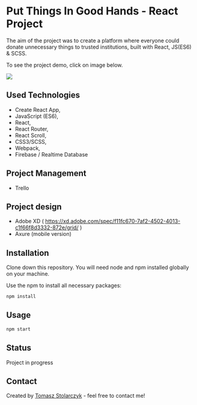 # Put Things In Good Hands - React Project
The aim of the project was to create a platform where everyone could donate unnecessary things to trusted institutions, built with React, JS(ES6) & SCSS.

To see the project demo, click on image below.

[![](https://github.com/tomasz0705/put_things_in_good_hands_in-React/blob/master/src/assets/Home_-_Nav-Header.png?raw=true)](https://tomasz0705.github.io/put_things_in_good_hands_in-React/)

## Used Technologies
- Create React App,
- JavaScript (ES6),
- React,
- React Router,
- React Scroll,
- CSS3/SCSS,
- Webpack,
- Firebase / Realtime Database

## Project Management
- Trello

## Project design

- Adobe XD ( https://xd.adobe.com/spec/f11fc670-7af2-4502-4013-c1f66f8d3332-872e/grid/ )
- Axure (mobile version)

## Installation
Clone down this repository. You will need node and npm installed globally on your machine.

Use the npm to install all necessary packages:

```bash
npm install
```

## Usage

```bash
npm start
```

## Status
Project in progress

## Contact
Created by [Tomasz Stolarczyk](https://tomasz0705.github.io/) - feel free to contact me!